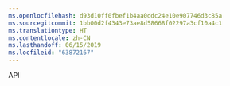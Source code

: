 ```yaml
---
ms.openlocfilehash: d93d10ff0fbef1b4aa0ddc24e10e907746d3c85a
ms.sourcegitcommit: 1bb00d2f4343e73ae8d58668f02297a3cf10a4c1
ms.translationtype: HT
ms.contentlocale: zh-CN
ms.lasthandoff: 06/15/2019
ms.locfileid: "63872167"
---
```

API